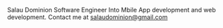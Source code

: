Salau Dominion
Software Engineer
Into Mbile App development and web development.
Contact me at salaudominion@gmail.com

<!---
Dominion002/Dominion002 is a ✨ special ✨ repository because its `README.md` (this file) appears on your GitHub profile.
You can click the Preview link to take a look at your changes.
--->
